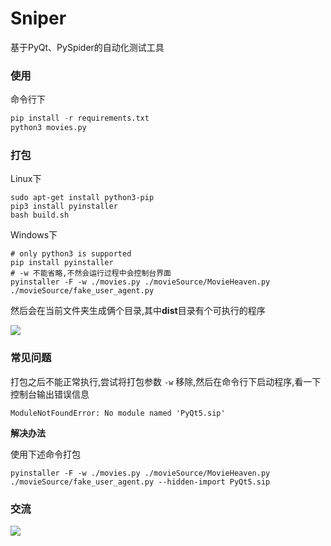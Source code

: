 # Sniper
基于PyQt、PySpider的自动化测试工具

### 使用

命令行下

```python
pip install -r requirements.txt
python3 movies.py
```

### 打包

Linux下

```shell
sudo apt-get install python3-pip
pip3 install pyinstaller
bash build.sh
```

Windows下

```shell
# only python3 is supported
pip install pyinstaller
# -w 不能省略,不然会运行过程中会控制台界面
pyinstaller -F -w ./movies.py ./movieSource/MovieHeaven.py ./movieSource/fake_user_agent.py
```

然后会在当前文件夹生成俩个目录,其中**dist**目录有个可执行的程序

![](http://ww2.sinaimg.cn/large/d9e82fa4jw1f7nembhbr1g20dq09nna1.gif)


### 常见问题

打包之后不能正常执行,尝试将打包参数 `-w` 移除,然后在命令行下启动程序,看一下控制台输出错误信息

```ModuleNotFoundError: No module named 'PyQt5.sip'```

**解决办法**

使用下述命令打包

```
pyinstaller -F -w ./movies.py ./movieSource/MovieHeaven.py ./movieSource/fake_user_agent.py --hidden-import PyQt5.sip 
```

### 交流

![](./resources/qcode.jpg)
